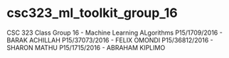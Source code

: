 # csc323_ml_toolkit_group_16
CSC 323 Class Group 16 - Machine Learning ALgorithms
P15/1709/2016 - BARAK ACHILLAH
P15/37073/2016 - FELIX OMONDI
P15/36812/2016 - SHARON MATHU
P15/1715/2016 - ABRAHAM KIPLIMO
